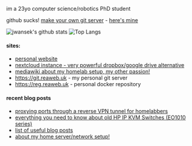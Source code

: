 im a 23yo computer science/robotics PhD student

github sucks! [make your own git server](https://git.sr.ht/~heckyel/gitolite-cgit-docker) - [here's mine](https://git.reaweb.uk)

![jwansek's github stats](https://github-readme-stats.vercel.app/api?username=jwansek&show_icons=true&title_color=fff&icon_color=79ff97&theme=dracula&count_private=true)
![Top Langs](https://github-readme-stats.vercel.app/api/top-langs/?username=jwansek&layout=compact&theme=dracula&count_private=true)

#### sites:
 - [personal website](https://eda.gay)
 - [nextcloud instance - very powerful dropbox/google drive alternative](https://nc.eda.gay)
 - [mediawiki about my homelab setup, my other passion!](https://wiki.eda.gay)
 - https://git.reaweb.uk - my personal git server
 - https://reg.reaweb.uk - personal docker repository
 
 #### recent blog posts

 - [proxying ports through a reverse VPN tunnel for homelabbers](https://eda.gay/thought?id=22)
 - [everything you need to know about old HP IP KVM Switches (EO1010 series)](https://eda.gay/thought?id=18)
 - [list of useful blog posts](https://eda.gay/thought?id=20)
 - [about my home server/network setup!](https://eda.gay/thought?id=5)
